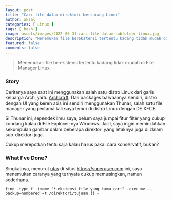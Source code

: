 ```yaml
---
layout: post
title: "Cari file dalam direktori bersarang Linux"
author: aksal
categories: [ Linux ]
tags: [ bash ]
image: assets/images/2022-05-31-cari-file-dalam-subfolder-linux.jpg
description: "Menemukan file berekstensi tertentu kadang tidak mudah di File Manager Linux"
featured: false
comments: false
---
```


> Menemukan file berekstensi tertentu kadang tidak mudah di File Manager Linux

### Story
Ceritanya saya saat ini menggunakan salah satu distro Linux dari garis keluarga Arch, yaitu [Archcraft](https://archcraft.io/). Dari packages bawaannya sendiri, distro dengan UI yang keren abis ini sendiri menggunakan Thunar, salah satu file manager yang pertama kali saya temui di distro Linux dengan DE XFCE.

Si Thunar ini, sependek ilmu saya, belum saya jumpai fitur filter yang cukup kondang kalau di File Explorer-nya Windows. Jadi, saya ingin memindahkan sekumpulan gambar dalam beberapa direktori yang letaknya juga di dalam sub-direktori juga.

Cukup merepotkan tentu saja kalau harus pakai cara konservatif, bukan?

### What I've Done?
Singkatnya, menurut [utas](https://superuser.com/questions/658075/how-do-i-move-files-out-of-nested-subdirectories-into-another-folder-in-ubuntu) di situs https://superuser.com ini, saya menemukan caranya yang ternyata cukup memusingkan, namun sederhana.

```
find -type f -iname "*.ekstensi_file_yang_kamu_cari" -exec mv --backup=numbered -t /direktori/tujuan {} +
```
